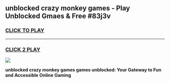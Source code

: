 
## unblocked crazy monkey games - Play Unblocked Gmaes & Free #83j3v
<h3>
<a href="https://premium.freeplayer.one?title=unblocked_crazy_monkey_games&ref=03M">CLICK TO PLAY</a></h3>
<hr>

<h3>
<a href="https://premium.freeplayer.one?title=unblocked_crazy_monkey_games&ref=03M">CLICK 2 PLAY</a>
  
</h3>

<a href="https://premium.freeplayer.one?title=unblocked_crazy_monkey_games&ref=03M"><img src="https://clearcache.store/games.png"></a>


**unblocked crazy monkey games games unblocked: Your Gateway to Fun and Accessible Online Gaming**
